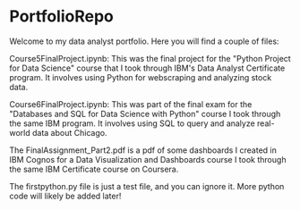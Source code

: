 # PortfolioRepo

Welcome to my data analyst portfolio. Here you will find a couple of files:

Course5FinalProject.ipynb: This was the final project for the "Python Project for Data Science" course that I took through IBM's Data Analyst Certificate program. It involves using Python for webscraping and analyzing stock data. 

Course6FinalProject.ipynb: This was part of the final exam for the "Databases and SQL for Data Science with Python" course I took through the same IBM program. It involves using SQL to query and analyze real-world data about Chicago. 

The FinalAssignment_Part2.pdf is a pdf of some dashboards I created in IBM Cognos for a Data Visualization and Dashboards course I took through the same IBM Certificate course on Coursera. 

The firstpython.py file is just a test file, and you can ignore it. More python code will likely be added later! 
